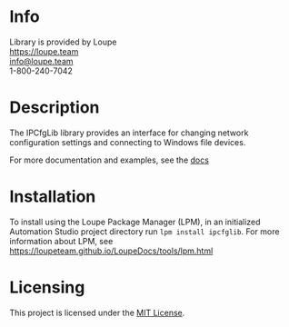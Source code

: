 # Info
Library is provided by Loupe  
https://loupe.team  
info@loupe.team  
1-800-240-7042  

# Description
The IPCfgLib library provides an interface for changing network configuration settings and connecting to Windows file devices.

For more documentation and examples, see the [docs](./docs/IPCfgLib.md)

# Installation
To install using the Loupe Package Manager (LPM), in an initialized Automation Studio project directory run `lpm install ipcfglib`. For more information about LPM, see https://loupeteam.github.io/LoupeDocs/tools/lpm.html

# Licensing

This project is licensed under the [MIT License](LICENSE).